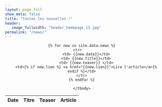 ```yaml
---
layout: page_full
show_meta: false
title: "Toutes les nouvelles !"
header:
   image_fullwidth: "header_homepage_13.jpg"
permalink: "/news/"
---
```


<center><div class="container">
  <table class="table table-striped">
    <thead>
      <tr>
        <th>Date</th>
        <th>Titre</th>
        <th>Teaser</th>
	<th>Article</th>
      </tr>
    </thead>
    <tbody>
      
	{% for new in site.data.news %}
	<tr>	
		<td> {{new.date}}</td>
		<td> {{new.title}}</td>
		<td> {{new.teaser}} </td>
		<td>{% if new.lien %} <a href="{{new.lien}}">Lire l'article</a>{% endif %}</td>
	</tr>
	{% endfor %}
      
    </tbody>
  </table>
</div></center>
